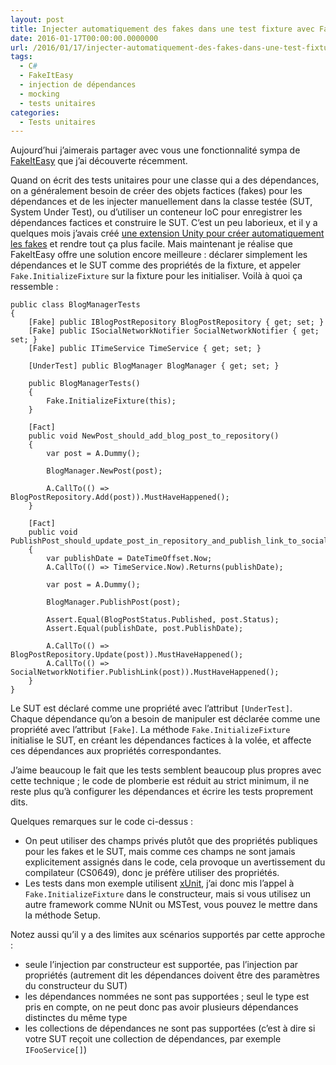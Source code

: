 ```yaml
---
layout: post
title: Injecter automatiquement des fakes dans une test fixture avec FakeItEasy
date: 2016-01-17T00:00:00.0000000
url: /2016/01/17/injecter-automatiquement-des-fakes-dans-une-test-fixture-avec-fakeiteasy/
tags:
  - C#
  - FakeItEasy
  - injection de dépendances
  - mocking
  - tests unitaires
categories:
  - Tests unitaires
---
```



Aujourd’hui j’aimerais partager avec vous une fonctionnalité sympa de [FakeItEasy](http://fakeiteasy.github.io/) que j’ai découverte récemment.

Quand on écrit des tests unitaires pour une classe qui a des dépendances, on a généralement besoin de créer des objets factices (fakes) pour les dépendances et de les injecter manuellement dans la classe testée (SUT, System Under Test), ou d’utiliser un conteneur IoC pour enregistrer les dépendances factices et construire le SUT. C’est un peu laborieux, et il y a quelques mois j’avais créé [une extension Unity pour créer automatiquement les fakes](http://www.thomaslevesque.fr/2015/06/16/crer-un-conteneur-qui-cre-automatiquement-des-objets-factices-avec-unity-et-fakeiteasy/) et rendre tout ça plus facile. Mais maintenant je réalise que FakeItEasy offre une solution encore meilleure : déclarer simplement les dépendances et le SUT comme des propriétés de la fixture, et appeler `Fake.InitializeFixture` sur la fixture pour les initialiser. Voilà à quoi ça ressemble :

```
public class BlogManagerTests
{
    [Fake] public IBlogPostRepository BlogPostRepository { get; set; }
    [Fake] public ISocialNetworkNotifier SocialNetworkNotifier { get; set; }
    [Fake] public ITimeService TimeService { get; set; }
 
    [UnderTest] public BlogManager BlogManager { get; set; }
 
    public BlogManagerTests()
    {
        Fake.InitializeFixture(this);
    }
 
    [Fact]
    public void NewPost_should_add_blog_post_to_repository()
    {
        var post = A.Dummy();
 
        BlogManager.NewPost(post);
 
        A.CallTo(() => BlogPostRepository.Add(post)).MustHaveHappened();
    }
 
    [Fact]
    public void PublishPost_should_update_post_in_repository_and_publish_link_to_social_networks()
    {
        var publishDate = DateTimeOffset.Now;
        A.CallTo(() => TimeService.Now).Returns(publishDate);
 
        var post = A.Dummy();
 
        BlogManager.PublishPost(post);
 
        Assert.Equal(BlogPostStatus.Published, post.Status);
        Assert.Equal(publishDate, post.PublishDate);
 
        A.CallTo(() => BlogPostRepository.Update(post)).MustHaveHappened();
        A.CallTo(() => SocialNetworkNotifier.PublishLink(post)).MustHaveHappened();
    }
}
```

Le SUT est déclaré comme une propriété avec l’attribut `[UnderTest]`. Chaque dépendance qu’on a besoin de manipuler est déclarée comme une propriété avec l’attribut `[Fake]`. La méthode `Fake.InitializeFixture` initialise le SUT, en créant les dépendances factices à la volée, et affecte ces dépendances aux propriétés correspondantes.

J’aime beaucoup le fait que les tests semblent beaucoup plus propres avec cette technique ; le code de plomberie est réduit au strict minimum, il ne reste plus qu’à configurer les dépendances et écrire les tests proprement dits.

Quelques remarques sur le code ci-dessus :

- On peut utiliser des champs privés plutôt que des propriétés publiques pour les fakes et le SUT, mais comme ces champs ne sont jamais explicitement assignés dans le code, cela provoque un avertissement du compilateur (CS0649), donc je préfère utiliser des propriétés.
- Les tests dans mon exemple utilisent [xUnit](http://xunit.github.io/), j’ai donc mis l’appel à `Fake.InitializeFixture` dans le constructeur, mais si vous utilisez un autre framework comme NUnit ou MSTest, vous pouvez le mettre dans la méthode Setup.


Notez aussi qu’il y a des limites aux scénarios supportés par cette approche :

- seule l’injection par constructeur est supportée, pas l’injection par propriétés (autrement dit les dépendances doivent être des paramètres du constructeur du SUT)
- les dépendances nommées ne sont pas supportées ; seul le type est pris en compte, on ne peut donc pas avoir plusieurs dépendances distinctes du même type
- les collections de dépendances ne sont pas supportées (c’est à dire si votre SUT reçoit une collection de dépendances, par exemple `IFooService[]`)


